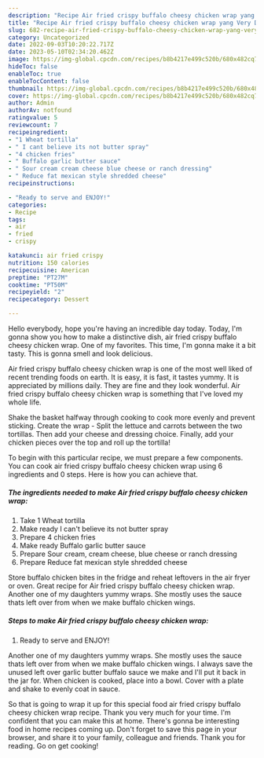 ```yaml
---
description: "Recipe Air fried crispy buffalo cheesy chicken wrap yang Very Delicious}"
title: "Recipe Air fried crispy buffalo cheesy chicken wrap yang Very Delicious}"
slug: 682-recipe-air-fried-crispy-buffalo-cheesy-chicken-wrap-yang-very-delicious
category: Uncategorized
date: 2022-09-03T10:20:22.717Z
date: 2023-05-10T02:34:20.462Z
image: https://img-global.cpcdn.com/recipes/b8b4217e499c520b/680x482cq70/air-fried-crispy-buffalo-cheesy-chicken-wrap-recipe-main-photo.jpg
hideToc: false
enableToc: true
enableTocContent: false
thumbnail: https://img-global.cpcdn.com/recipes/b8b4217e499c520b/680x482cq70/air-fried-crispy-buffalo-cheesy-chicken-wrap-recipe-main-photo.jpg
cover: https://img-global.cpcdn.com/recipes/b8b4217e499c520b/680x482cq70/air-fried-crispy-buffalo-cheesy-chicken-wrap-recipe-main-photo.jpg
author: Admin
authorAv: notfound
ratingvalue: 5
reviewcount: 7
recipeingredient:
- "1 Wheat tortilla"
- " I cant believe its not butter spray"
- "4 chicken fries"
- " Buffalo garlic butter sauce"
- " Sour cream cream cheese blue cheese or ranch dressing"
- " Reduce fat mexican style shredded cheese"
recipeinstructions:

- "Ready to serve and ENJOY!"
categories:
- Recipe
tags:
- air
- fried
- crispy

katakunci: air fried crispy 
nutrition: 150 calories
recipecuisine: American
preptime: "PT27M"
cooktime: "PT50M"
recipeyield: "2"
recipecategory: Dessert

---
```



Hello everybody, hope you're having an incredible day today. Today, I'm gonna show you how to make a distinctive dish, air fried crispy buffalo cheesy chicken wrap. One of my favorites. This time, I'm gonna make it a bit tasty. This is gonna smell and look delicious.

Air fried crispy buffalo cheesy chicken wrap is one of the most well liked of recent trending foods on earth. It is easy, it is fast, it tastes yummy. It is appreciated by millions daily. They are fine and they look wonderful. Air fried crispy buffalo cheesy chicken wrap is something that I've loved my whole life.

Shake the basket halfway through cooking to cook more evenly and prevent sticking. Create the wrap - Split the lettuce and carrots between the two tortillas. Then add your cheese and dressing choice. Finally, add your chicken pieces over the top and roll up the tortilla!


To begin with this particular recipe, we must prepare a few components. You can cook air fried crispy buffalo cheesy chicken wrap using 6 ingredients and 0 steps. Here is how you can achieve that.

<!--inarticleads1-->

##### The ingredients needed to make Air fried crispy buffalo cheesy chicken wrap:

1. Take 1 Wheat tortilla
1. Make ready  I can&#39;t believe its not butter spray
1. Prepare 4 chicken fries
1. Make ready  Buffalo garlic butter sauce
1. Prepare  Sour cream, cream cheese, blue cheese or ranch dressing
1. Prepare  Reduce fat mexican style shredded cheese


Store buffalo chicken bites in the fridge and reheat leftovers in the air fryer or oven. Great recipe for Air fried crispy buffalo cheesy chicken wrap. Another one of my daughters yummy wraps. She mostly uses the sauce thats left over from when we make buffalo chicken wings. 

<!--inarticleads2-->

##### Steps to make Air fried crispy buffalo cheesy chicken wrap:


1. Ready to serve and ENJOY!

Another one of my daughters yummy wraps. She mostly uses the sauce thats left over from when we make buffalo chicken wings. I always save the unused left over garlic butter buffalo sauce we make and I&#39;ll put it back in the jar for. When chicken is cooked, place into a bowl. Cover with a plate and shake to evenly coat in sauce. 

So that is going to wrap it up for this special food air fried crispy buffalo cheesy chicken wrap recipe. Thank you very much for your time. I'm confident that you can make this at home. There's gonna be interesting food in home recipes coming up. Don't forget to save this page in your browser, and share it to your family, colleague and friends. Thank you for reading. Go on get cooking!
